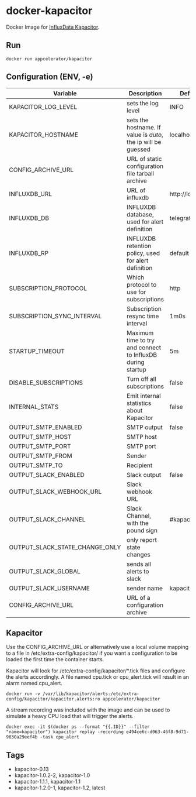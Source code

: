 # docker-kapacitor


Docker Image for [InfluxData Kapacitor](https://influxdata.com/time-series-platform/kapacitor/).

## Run

    docker run appcelerator/kapacitor

## Configuration (ENV, -e)

Variable | Description | Default value | Sample value 
-------- | ----------- | ------------- | ------------
KAPACITOR_LOG_LEVEL | sets the log level | INFO |
KAPACITOR_HOSTNAME | sets the hostname. If value is _auto_, the ip will be guessed | localhost | auto
CONFIG_ARCHIVE_URL | URL of static configuration file tarball archive | |
INFLUXDB_URL | URL of influxdb | http://localhost:8086 | http://influxdb:8086
INFLUXDB_DB | INFLUXDB database, used for alert definition | telegraf |
INFLUXDB_RP | INFLUXDB retention policy, used for alert definition | default |
SUBSCRIPTION_PROTOCOL | Which protocol to use for subscriptions | http | udp, http or https
SUBSCRIPTION_SYNC_INTERVAL | Subscription resync time interval | 1m0s |
STARTUP_TIMEOUT | Maximum time to try and connect to InfluxDB during startup | 5m |
DISABLE_SUBSCRIPTIONS | Turn off all subscriptions | false |
INTERNAL_STATS | Emit internal statistics about Kapacitor | false |
OUTPUT_SMTP_ENABLED | SMTP output | false |
OUTPUT_SMTP_HOST | SMTP host | |
OUTPUT_SMTP_PORT | SMTP port | |
OUTPUT_SMTP_FROM | Sender | |
OUTPUT_SMTP_TO | Recipient | |
OUTPUT_SLACK_ENABLED | Slack output | false |
OUTPUT_SLACK_WEBHOOK_URL | Slack webhook URL | |
OUTPUT_SLACK_CHANNEL | Slack Channel, with the pound sign | #kapacitor | @johnsnow
OUTPUT_SLACK_STATE_CHANGE_ONLY | only report state changes | | false
OUTPUT_SLACK_GLOBAL | sends all alerts to slack | | false
OUTPUT_SLACK_USERNAME | sender name | kapacitor | 
CONFIG_ARCHIVE_URL | URL of a configuration archive | | 

## Kapacitor

Use the CONFIG_ARCHIVE_URL or alternatively use a local volume mapping to a file in /etc/extra-config/kapacitor/ if you want a configuration to be loaded the first time the container starts.

Kapacitor will look for /etc/extra-config/kapacitor/*.tick files and configure the alerts accordingly. A file named cpu.tick or cpu_alert.tick will result in an alarm named cpu_alert.

    docker run -v /var/lib/kapacitor/alerts:/etc/extra-config/kapacitor/kapacitor.alerts:ro appcelerator/kapacitor

A stream recording was included with the image and can be used to simulate a heavy CPU load that will trigger the alerts.

    docker exec -it $(docker ps --format "{{.ID}}" --filter "name=kapacitor") kapacitor replay -recording e494ce6c-d063-46f8-9d71-9030a29eef4b -task cpu_alert

## Tags

- kapacitor-0.13
- kapacitor-1.0.2-2, kapacitor-1.0
- kapacitor-1.1.1, kapacitor-1.1
- kapacitor-1.2.0-1, kapacitor-1.2, latest
